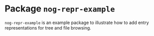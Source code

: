 # Package `nog-repr-example`

`nog-repr-example` is an example package to illustrate how to add entry
representations for tree and file browsing.
